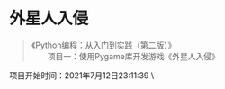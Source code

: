 # 外星人入侵
> 《Python编程：从入门到实践（第二版）》 \
&emsp;&emsp;项目一：使用Pygame库开发游戏《外星人入侵》

项目开始时间：2021年7月12日23:11:39 \
